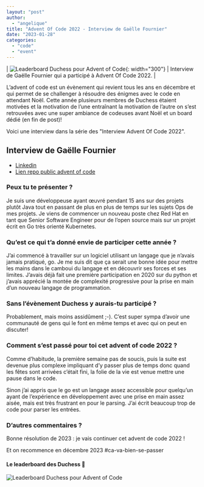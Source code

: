 ```yaml
---
layout: "post"
author:
  - "angelique"
title: "Advent Of Code 2022 - Interview de Gaëlle Fournier"
date: "2023-01-28"
categories:
  - "code"
  - "event"
---
```


| ![Leaderboard Duchess pour Advent of Code](/assets/2023/01/2023-01-17-advent-of-code/gaelle.jpeg){: width="300"} | Interview de Gaëlle Fournier qui a participé à Advent Of Code 2022. |

L’advent of code est un évènement qui revient tous les ans en décembre et qui permet de se challenger à résoudre des énigmes avec le code en attendant Noël.
Cette année plusieurs membres de Duchess étaient motivées et la motivation de l’une entraînant la motivation de l’autre on s’est retrouvées avec une super ambiance de codeuses avant Noël et un board dédié (en fin de post)!

Voici une interview dans la série des "Interview Advent Of Code 2022".

## Interview de Gaëlle Fournier

- [Linkedin](https://www.linkedin.com/in/ga%C3%ABlle-fournier-b34171a4/)
- [Lien repo public advent of code](https://github.com/gansheer/adventofcode/)

### Peux tu te présenter ?
Je suis une développeuse ayant œuvré pendant 15 ans sur des projets plutôt Java tout en passant de plus en plus de temps sur les sujets Ops de mes projets.
Je viens de commencer un nouveau poste chez Red Hat en tant que Senior Software Engineer pour de l’open source mais sur un projet écrit en Go très orienté Kubernetes.

### Qu’est ce qui t’a donné envie de participer cette année ?
J’ai commencé à travailler sur un logiciel utilisant un langage que je n’avais jamais pratiqué, go.
Je me suis dit que ça serait une bonne idée pour mettre les mains dans le camboui du langage et en découvrir ses forces et ses limites.
J’avais déjà fait une première participation en 2020 sur du python et j’avais apprécié la montée de complexité progressive pour la prise en main d’un nouveau langage de programmation.

### Sans l’évènement Duchess y aurais-tu participé ?
Probablement, mais moins assidûment ;-).
C’est super sympa d’avoir une communauté de gens qui le font en même temps et avec qui on peut en discuter!

### Comment s’est passé pour toi cet advent of code 2022 ?
Comme d’habitude, la première semaine pas de soucis, puis la suite est devenue plus complexe impliquant d’y passer plus de temps donc quand les fêtes sont arrivées c’était fini, la folie de la vie est venue mettre une pause dans le code.

Sinon j’ai appris que le go est un langage assez accessible pour quelqu’un ayant de l’expérience en développement avec une prise en main assez aisée, mais est très frustrant en pour le parsing.
J’ai écrit beaucoup trop de code pour parser les entrées.

### D’autres commentaires ?
Bonne résolution de 2023 : je vais continuer cet advent de code 2022 ! 

Et on recommence en décembre 2023 #ca-va-bien-se-passer

#### Le leaderboard des Duchess 👏
![Leaderboard Duchess pour Advent of Code](/assets/2023/01/2023-01-17-advent-of-code/board.png)